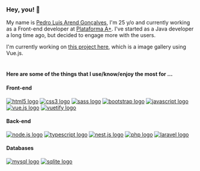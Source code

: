 ### Hey, you! 👋

<!-- My description -->
My name is [Pedro Luis Arend Gonçalves](https://bit.ly/3KjbgCh), I'm 25 y/o and currently working as a Front-end developer at [Plataforma A+](https://www.plataformaamais.com.br/). I've started as a Java developer a long time ago, but decided to engage more with the users.

<!-- My current project link + some info about it -->
I'm currently working on [this project here](https://github.com/pedrolag/smart-gallery), which is a image gallery using Vue.js.

#

<!-- Cool things that I know about -->
#### Here are some of the things that I use/know/enjoy the most for ...

#### Front-end

<a target="_blank" href="https://en.wikipedia.org/wiki/HTML5"><img alt="html5 logo" src="https://img.shields.io/badge/HTML5-E34F26?style=for-the-badge&logo=html5&logoColor=white" /></a>
<a target="_blank" href="https://pt.wikipedia.org/wiki/CSS3"><img alt="css3 logo" src="https://img.shields.io/badge/CSS3-1572B6?style=for-the-badge&logo=css3&logoColor=white" /></a>
<a target="_blank" href="https://sass-lang.com/"><img alt="sass logo" src="https://img.shields.io/badge/Sass-CC6699?style=for-the-badge&logo=sass&logoColor=white" /></a>
<a target="_blank" href="https://getbootstrap.com/"><img alt="bootstrap logo" src="https://img.shields.io/badge/Bootstrap-563D7C?style=for-the-badge&logo=bootstrap&logoColor=white" /></a>
<a target="_blank" href="https://developer.mozilla.org/pt-BR/docs/Web/JavaScript"><img alt="javascript logo" src="https://img.shields.io/badge/JavaScript-323330?style=for-the-badge&logo=javascript&logoColor=F7DF1E" /></a>
<a target="_blank" href="https://vuejs.org/"><img alt="vue.js logo" src="https://img.shields.io/badge/Vue%20js-35495E?style=for-the-badge&logo=vuedotjs&logoColor=4FC08D" /></a>
<a target="_blank" href="https://vuetifyjs.com/"><img alt="vuetify logo" src="https://img.shields.io/badge/Vuetify-1867C0?style=for-the-badge&logo=vuetify&logoColor=white" /></a>

#### Back-end

<a target="_blank" href="https://nodejs.org/en/about/"><img alt="node.js logo" src="https://img.shields.io/badge/Node.js-339933?style=for-the-badge&logo=nodedotjs&logoColor=white" /></a>
<a target="_blank" href="https://www.typescriptlang.org/"><img alt="typescript logo" src="https://img.shields.io/badge/TypeScript-007ACC?style=for-the-badge&logo=typescript&logoColor=white" /></a>
<a target="_blank" href="https://docs.nestjs.com/"><img alt="nest.js logo" src="https://img.shields.io/badge/nestjs-E0234E?style=for-the-badge&logo=nestjs&logoColor=white" /></a>
<a target="_blank" href="https://www.php.net/"><img alt="php logo" src="https://img.shields.io/badge/PHP-777BB4?style=for-the-badge&logo=php&logoColor=white" /></a>
<a target="_blank" href="https://laravel.com/docs"><img alt="laravel logo" src="https://img.shields.io/badge/Laravel-FF2D20?style=for-the-badge&logo=laravel&logoColor=white" /></a>

#### Databases

<a target="_blank" href="https://www.mysql.com/"><img alt="mysql logo" src="https://img.shields.io/badge/MySQL-005C84?style=for-the-badge&logo=mysql&logoColor=white" /></a>
<a target="_blank" href="https://www.sqlite.org/about.html"><img alt="sqlite logo" src="https://img.shields.io/badge/SQLite-07405E?style=for-the-badge&logo=sqlite&logoColor=white" /></a>






<!--
**pedrolag/pedrolag** is a ✨ _special_ ✨ repository because its `README.md` (this file) appears on your GitHub profile.

Here are some ideas to get you started:

- 🔭 I’m currently working on ...
- 🌱 I’m currently learning ...
- 👯 I’m looking to collaborate on ...
- 🤔 I’m looking for help with ...
- 💬 Ask me about ...
- 📫 How to reach me: ...
- 😄 Pronouns: ...
- ⚡ Fun fact: ...
-->
